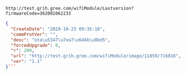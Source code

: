 `http://test.grih.gree.com/wifiModule/Lastversion?firmwareCode=362001062233`

```json
{
  "CreateDate": "2019-10-23 09:35:18",
  "commProtVer": "",
  "desc": "ota\u5347\u7ea7\u6d4b\u8bd5",
  "forcedUpgrade": 0,
  "r": 200,
  "url": "http://test.grih.gree.com/wifiModule/image/11859/716816",
  "ver": "1.1"
}```